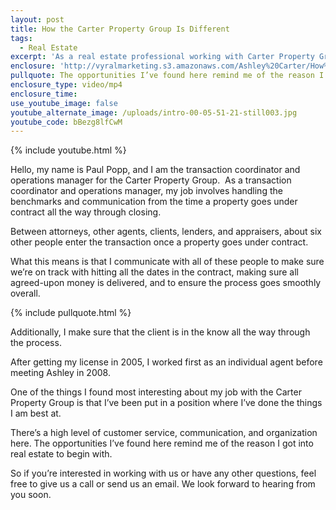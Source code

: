```yaml
---
layout: post
title: How the Carter Property Group Is Different
tags:
  - Real Estate
excerpt: 'As a real estate professional working with Carter Property Group, my job is to ensure that communication is clear all the way through closing.'
enclosure: 'http://vyralmarketing.s3.amazonaws.com/Ashley%20Carter/How%20Carter%20Property%20Group%20Is%20Different.mp4'
pullquote: The opportunities I’ve found here remind me of the reason I got into real estate to begin with.
enclosure_type: video/mp4
enclosure_time:
use_youtube_image: false
youtube_alternate_image: /uploads/intro-00-05-51-21-still003.jpg
youtube_code: bBezg8lfCwM
---
```



{% include youtube.html %}

Hello, my name is Paul Popp, and I am the transaction coordinator and operations manager for the Carter Property Group. &nbsp;As a transaction coordinator and operations manager, my job involves handling the benchmarks and communication from the time a property goes under contract all the way through closing.

Between attorneys, other agents, clients, lenders, and appraisers, about six other people enter the transaction once a property goes under contract.

What this means is that I communicate with all of these people to make sure we’re on track with hitting all the dates in the contract, making sure all agreed-upon money is delivered, and to ensure the process goes smoothly overall.

{% include pullquote.html %}

Additionally, I make sure that the client is in the know all the way through the process.

After getting my license in 2005, I worked first as an individual agent before meeting Ashley in 2008.

One of the things I found most interesting about my job with the Carter Property Group is that I’ve been put in a position where I’ve done the things I am best at.

There’s a high level of customer service, communication, and organization here. The opportunities I’ve found here remind me of the reason I got into real estate to begin with.

So if you’re interested in working with us or have any other questions, feel free to give us a call or send us an email. We look forward to hearing from you soon.